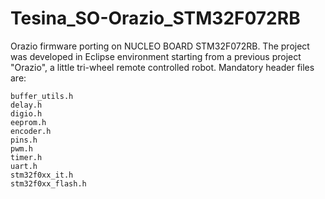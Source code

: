 # Tesina_SO-Orazio_STM32F072RB
Orazio firmware porting on NUCLEO BOARD STM32F072RB.
The project was developed in Eclipse environment starting from a
previous project "Orazio", a little tri-wheel remote controlled robot. 
Mandatory header files are:

	buffer_utils.h
	delay.h
	digio.h
	eeprom.h
	encoder.h
	pins.h
	pwm.h
	timer.h
	uart.h
	stm32f0xx_it.h
	stm32f0xx_flash.h

